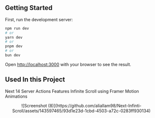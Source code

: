 
## Getting Started

First, run the development server:

```bash
npm run dev
# or
yarn dev
# or
pnpm dev
# or
bun dev
```

Open [http://localhost:3000](http://localhost:3000) with your browser to see the result.

## Used In this Project
Next 14 Server Actions Features
Infinite Scroll using Framer Motion Animations 



<div align="center">
    ![Screenshot (8)](https://github.com/aliallam98/Next-Infinti-Scroll/assets/143597465/93d1e23d-1cbd-4503-a72c-0283ff930134)
</div>
